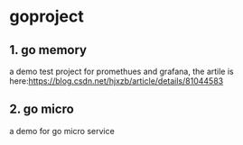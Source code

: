 # goproject

## 1. go memory
a demo test project for promethues and grafana, the artile is here:https://blog.csdn.net/hjxzb/article/details/81044583

## 2. go micro
a demo for go micro service
